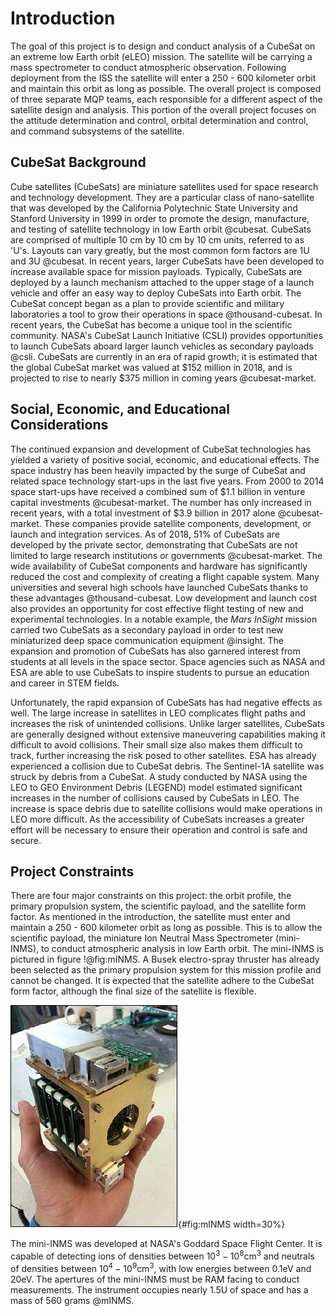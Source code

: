 <!-- # Introduction
## Purpose
The goal of this project is to design and conduct analysis of a CubeSat on an extreme low Earth orbit (eLEO) mission. The satellite will be carrying a mass spectrometer to conduct atmospheric observation. Following deployment from the ISS the satellite will enter a 250 - 600 kilometer orbit and maintain this orbit as long as possible. The overall project is composed of three separate MQP teams, each responsible for a different aspect of the satellite design and analysis. This portion of the overall project focuses on the attitude determination and control, orbital determination and control, and command subsystems of the satellite.

## Project Constraints
There are four major constraints on this project: the orbit profile, the primary propulsion system, the scientific payload, and the satellite form factor. As mentioned in the introduction, the satellite must enter and maintain a 250 - 600 kilometer orbit as long as possible. This is to allow the scientific payload, the miniature Ion Neutral Mass Spectrometer (mini-INMS), to conduct atmospheric analysis in low Earth orbit. A Busek electro-spray thruster has already been selected as the primary propulsion system for this mission profile and cannot be changed. It is expected that the satellite adhere to the CubeSat form factor, although the final size of the satellite is flexible.

## CubeSat Background
Cube satellites (CubeSats) are miniature satellites used for space research and technology development. There are a particular class of nano-satellite that was developed by the California Polytechnic State University and Stanford University in 1999 in order to promote the design, manufacture, and testing of satellite technology in low Earth orbit @cubesat. CubeSats are comprised of multiple 10 cm by 10 cm by 10 cm units, referred to as 'U's. Layouts can vary greatly, but the most common form factors are 1U and 3U @cubesat. In recent years, larger CubeSats have been developed to increase available space for mission payloads. Typically, CubeSats are deployed by a launch mechanism attached to the upper stage of a launch vehicle and offer an easy way to deploy CubeSats into Earth orbit.

## Educational and Social Impacts of CubeSats
The continued expansion and development of CubeSat technologies has yielded a variety of positive social, economic, and educational effects. The space industry has been heavily impacted by the surge of CubeSat and related space technology start-ups in the last five years. From 2000 to 2014 space start-ups have received a combined sum of $1.1 billion in venture capital investments @cite. The number has only increased in recent years, with a total investment of $3.9 billion in 2017 alone @cite. These companies provide satellite components, development, or launch and integration services. 

The wide availability of CubeSat components and hardware has significantly reduced the cost and complexity of creating a flight capable system. Many universities and several high schools have launched CubeSats thanks to these advantages @cite. Low development and launch cost also provides an opportunity for cost effective flight testing of new and experimental technologies. In a notable example, the *Mars InSight* mission carried two CubeSats as a secondary payload in order to test new miniaturized deep space communication equipment @insight. 

The expansion and promotion of CubeSats has also garnered interest from students at all levels in the space sector. Space agencies such as NASA and ESA are able to use CubeSats to inspire students to pursue an education and career in STEM fields.  -->

# Introduction
The goal of this project is to design and conduct analysis of a CubeSat on an extreme low Earth orbit (eLEO) mission. The satellite will be carrying a mass spectrometer to conduct atmospheric observation. Following deployment from the ISS the satellite will enter a 250 - 600 kilometer orbit and maintain this orbit as long as possible. The overall project is composed of three separate MQP teams, each responsible for a different aspect of the satellite design and analysis. This portion of the overall project focuses on the attitude determination and control, orbital determination and control, and command subsystems of the satellite.

<!-- The MQP-2001 CubeSat Project is composed of three MQP sub-teams, each with a different focus. Team Two, led by Professor Demetriou with team members Robaire Galliath, Oliver Hasson, Andrew Montero, Chris Renfro and David Resmini, focuses on CubeSat attitude determination and control, orbital control, and command and data handling subsystems. Team 2 is also taking lead on the design and development of a test bed. Team One is led by Professor’s Taillefer and Gatsonis, with team members Tristan Andreani, Edward Beerbower, Roberto Clavijo, Samuel Joy, Benjamin Synder and Jeremiah Valero. These members are responsible for the orbital analysis and environmental effects analysis along with the power, propulsion and telecommunications subsystems. Lastly,  team three is led by Professor Karanjgoakar with team members Christian Anderson, Rory Cuerdon, Brian Kelsey and Nicole Petilli, with a focus on the mechanical design and the structural and thermal analysis. -->

<!-- While the overall goal of the project is to collect data from the ionosphere with a 250km perigee, there are several subsystems with their own main objectives that work towards the success of the mission. The objectives of this MQP are to perform mechanical design, structural analysis, and orbital analysis for the 6U CubeSat in compliance with NanoRacks deployer requirements. Additionally, thermal cycling effects will be considered for a given loading scenario on the frame of the 6U. -->

## CubeSat Background
Cube satellites (CubeSats) are miniature satellites used for space research and technology development. They are a particular class of nano-satellite that was developed by the California Polytechnic State University and Stanford University in 1999 in order to promote the design, manufacture, and testing of satellite technology in low Earth orbit @cubesat. CubeSats are comprised of multiple 10 cm by 10 cm by 10 cm units, referred to as 'U's. Layouts can vary greatly, but the most common form factors are 1U and 3U @cubesat. In recent years, larger CubeSats have been developed to increase available space for mission payloads. Typically, CubeSats are deployed by a launch mechanism attached to the upper stage of a launch vehicle and offer an easy way to deploy CubeSats into Earth orbit. The CubeSat concept began as a plan to provide scientific and military laboratories a tool to grow their operations in space @thousand-cubesat. In recent years, the CubeSat has become a unique tool in the scientific community. NASA's CubeSat Launch Initiative (CSLI) provides opportunities to launch CubeSats aboard larger launch vehicles as secondary payloads @csli. CubeSats are currently in an era of rapid growth; it is estimated that the global CubeSat market was valued at \$152 million in 2018, and is projected to rise to nearly \$375 million in coming years @cubesat-market. 

<!-- CubeSats are small, cost effective satellites that expand commercial access to space. Defined by the standardized scale,'U' (a cube with dimensions of 10cm x 10cm x 10cm, ~1.3kg), CubeSats are typically 1U, 2U, 3U, 6U, or 12U[1,11]. Each Unit is comprised of hardware components specifically selected to complete the satellite's mission. The concept began in 2000 as a plan to provide scientific and military laboratories another tool to grow their operations in space. Many colleges and high schools have programs that allow students to design and build their own CubeSats, illustrating that the concept lends itself to valuable educational experience [1 ,7].

In recent years, the CubeSat has become a unique tool in the scientific community. A cooperative culture has formed around the implementation of CubeSats into everyday space science. NASA's CubeSat Launch Initiative (CSLI) provides opportunities to launch small satellites aboard larger launch vehicles as secondary payloads[8]. The industry consists of companies (Clyde Space, ISIS, etc.) providing interested parties with components necessary to construct the satellite, who then work with integration services (NanoRacks, SpaceFlight Services, etc.) to facilitate the satellite's flight aboard a launch vehicle.

CubeSats are currently in an era of rapid growth in popularity and technological opportunity. It is estimated that the global CubeSat market was valued at \$152 million in 2018, and is projected to rise to nearly \$375 million. The coming years expect reduced mission costs, increased opportunity in government, military, and commercial applications, and a greater demand for data from earth observation in LEO. One promising project is SpaceX's Starlink, which aims to provide reliable and affordable broadband internet services around the globe. There are currently about 400 Starlink satellites in orbit, with plans to build the constellation to 12,000 by the completion of the project. At the minimum number of Starlinks necessary for operation, the program could bring its services to all U.S territories in time for 2021 hurricane season. -->

## Social, Economic, and Educational Considerations
The continued expansion and development of CubeSat technologies has yielded a variety of positive social, economic, and educational effects. The space industry has been heavily impacted by the surge of CubeSat and related space technology start-ups in the last five years. From 2000 to 2014 space start-ups have received a combined sum of $1.1 billion in venture capital investments @cubesat-market. The number has only increased in recent years, with a total investment of $3.9 billion in 2017 alone @cubesat-market. These companies provide satellite components, development, or launch and integration services. As of 2018, 51% of CubeSats are developed by the private sector, demonstrating that CubeSats are not limited to large research institutions or governments @cubesat-market. The wide availability of CubeSat components and hardware has significantly reduced the cost and complexity of creating a flight capable system. Many universities and several high schools have launched CubeSats thanks to these advantages @thousand-cubesat. Low development and launch cost also provides an opportunity for cost effective flight testing of new and experimental technologies. In a notable example, the *Mars InSight* mission carried two CubeSats as a secondary payload in order to test new miniaturized deep space communication equipment @insight. The expansion and promotion of CubeSats has also garnered interest from students at all levels in the space sector. Space agencies such as NASA and ESA are able to use CubeSats to inspire students to pursue an education and career in STEM fields.

<!-- The continual expansion and development of CubeSat opportunities has yielded a variety of positive social, economic and educational effects. Since CubeSats were first theorized and developed by Cal Polytech, many universities and even high schools have started similar micro satellite programs as a result of their affordable cost, in addition to a flux of new commercial companies [1].
The CubeSat industry has already had a large impact on the space industry, which has seen a surge of space start-ups in the last five years. From 2000 to 2014, space startups received a sum total of \$1.1 Billion in venture capital Investments. That number increased exponentially in the following 3 years, with more than 120 investors contributing \$3.9 billion to space start-ups in 2017 ALONE! A majority of these start-ups reflect new technologies and abilities related to CubeSat Components, Development, or Launch and Integration. CubeSats have also created a shift from cost plus to fixed cost payments, which are less risky for the government or investors and maintains performance control of contractors[4, 7]. -->
<!-- 
One of the major benefits of CubeSats is their versatility. CubeSats themselves are a significantly cheaper method to test new technologies so that they can be developed further and flight tested before integration on larger missions. This is because of their low mass and thus low launch cost. Their smaller, modular size also simplifies development and testing, as many subsystem components are available off-the-shelf from different suppliers. Often CubeSat projects can be flight ready within one or two years. Many Universities and Institutions develop CubeSats with a specific payload in mind, including but not limited to remote sensors to communications modules [7, 9].
 -->
<!-- In recent years, CubeSats have seen expanded use with the ISS as a result of the Japanese Experiment Module Small Satellite Orbital Deployer, and have even flown with missions to the moon and to Mars. The first commercial entity to utilize the ISS as a deployment option was NanoRacks LLC in 2013. With NASA and JAXA, NanoRacks developed and launched a deployer directly tied to the Japanese Experiment Module, allowing CubeSats to be checked by astronauts before deployment. This is a quick and efficient method of launching CubeSats into LEO. Between 2014 and 2017, NanoRacks deployed a total of 176 CubeSats from their deployer on the ISS, and plans to ramp up these numbers in the next few years. -->
<!-- The many advantages and developments of CubeSats has attracted more start up companies in recent years. As of 2018, 51\% of CubeSats are developed by the private sector, showing CubeSats are no longer just for research by institutes and universities. The larger commercial flux has led to many impressive satellite technologies, including the first commercial optical communication downlink system (Analytical Space, Inc.) and the first CubeSat to employ a new hybrid (dual-purpose) antenna and solar power system [6,11].

Technological developments can be found in a variety of topics, including solar and space physics, Earth Science and applications from space, planetary science, astronomy and astrophysics, and biological and physical sciences in space. From 2000 to 2015, the number of publications on CubeSats has risen to 536 publications total outlining the many advances made [6]. -->

<!-- Expansion and promotion of CubeSat use has also helped NASA and the ESA collaborate with interested schools and students to further promote the benefits of the space industry. CubeSats inspire students from many levels of education to pursue STEM fields and take part in an innovative and exciting new part of the space sector. These programs teach students about the many components in a CubeSat as well as the many fields of knowledge needed, organizational skills and communication necessary to efficiently design and build a CubeSat [9]. -->


Unfortunately, the rapid expansion of CubeSats has had negative effects as well. The large increase in satellites in LEO complicates flight paths and increases the risk of unintended collisions. Unlike larger satellites, CubeSats are generally designed without extensive maneuvering capabilities making it difficult to avoid collisions. Their small size also makes them difficult to track, further increasing the risk posed to other satellites. ESA has already experienced a collision due to CubeSat debris. The Sentinel-1A satellite was struck by debris from a CubeSat. A study conducted by NASA using the LEO to GEO Environment Debris (LEGEND) model estimated significant increases in the number of collisions caused by CubeSats in LEO. The increase is space debris due to satellite collisions would make operations in LEO more difficult. As the accessibility of CubeSats increases a greater effort will be necessary to ensure their operation and control is safe and secure.

<!-- 
Unfortunately not all CubeSat effects are positive. More traffic complicates flight paths and adds an element of danger to many missions as the risk of collisions increase. Unlike larger satellites, CubeSats are generally designed without collision avoidance capabilities and without a specified deorbiting plan. Being so small makes them difficult to track, adding to the uncertainty of any area containing CubeSats being safe for other spacecraft. Additionally, having such a large number of satellites also increases the risk of collisions and increased debris resulting from those collisions. 

The European Space Agency has already experienced a collision due to CubeSat debris. Their Sentinel-1A was struck and had its solar panel destroyed by CubeSat related debris and the debris from that collision put their Sentinel-1B spacecraft at risk. A study using NASA’s LEGEND (LEO to-GEO Environment Debris) model, assuming a post mission disposal compliance rate of 90\%, shows that continuing the current increase of CubeSats could result in a 75.3\% increase of collisions in J1, a 342.2\% increase in J2, and an 89.8\% increase in J3. This increase of collisions and debris could make operations in LEO difficult and interrupt human spaceflight, or cause damage to the International Space Station. NASA estimates that of all launches into space, 94\% are now space debris, where 64\% of that are fragments (volume ~100cm2)[5].

There is also a risk of NanoSats being used to gather intelligence from other satellites, disrupting the operations of larger satellites or by spying directly. Their size makes them difficult to detect and prevent these activities. Additionally CubeSats being used for communications could become targets for hackers to cause disruptions. As CubeSats increase in accessibility, more effort and technology will be necessary to keep other satellites and communications secure[5, 10].

Sources:
1: https://www.hindawi.com/journals/ijae/2019/5063145/
2: https://www.nanosats.eu/
3: https://sst-soa.arc.nasa.gov/12-passive-deorbit-systems
4: https://www.marketsandmarkets.com/Market-Reports/cubesat-market-58068326.html
5: https://www.space.com/36506-cubesats-space-junk-apocalypse.html
$6: https://www.nasa.gov/mission_pages/cubesats/overview$
7: Commercial Marketplace
8: ESA2
9: ESA1
10: https://www.cbinsights.com/research/industries-disrupted-satellites/
11: ResearchPaper1 -->

## Project Constraints
There are four major constraints on this project: the orbit profile, the primary propulsion system, the scientific payload, and the satellite form factor. As mentioned in the introduction, the satellite must enter and maintain a 250 - 600 kilometer orbit as long as possible. This is to allow the scientific payload, the miniature Ion Neutral Mass Spectrometer (mini-INMS), to conduct atmospheric analysis in low Earth orbit. The mini-INMS is pictured in figure !@fig:mINMS. A Busek electro-spray thruster has already been selected as the primary propulsion system for this mission profile and cannot be changed. It is expected that the satellite adhere to the CubeSat form factor, although the final size of the satellite is flexible.

![Miniature Ion Neutral Mass Spectrometer](./images/mINMS.png){#fig:mINMS width=30%}

The mini-INMS was developed at NASA's Goddard Space Flight Center. It is capable of detecting ions of densities between $10^3-10^8 \text{cm}^3$ and neutrals of densities between $10^4-10^9 \text{cm}^3$, with low energies between 0.1eV and 20eV. The apertures of the mini-INMS must be RAM facing to conduct measurements. The instrument occupies nearly 1.5U of space and has a mass of 560 grams @mINMS.

<!-- ## Payload: mINMS
The payload of this mission is the mini Ion Neutral Mass Spectrometer or mINMS for short. It was developed at NASA’s Goddard Space Flight Center, with two apertures for detecting ions of densities between $10^3-10^8 /cm^3$ and Neutrals of densities between $10^4-10^9/cm^3$,  with very low energies between 0.1eV and 20eV. These apertures must be oriented in the RAM facing direction (the direction of movement), and are capable of making high resolution, in-situ measurements of [H], [He], [O], [N2], [O2] & [H+], [He+], [O+], [N2+], and [O2+]. The instrument occupies nearly 1.5U of volume and has a mass of 560 grams[12]. A picture of the mINMS is shown below (human hand for size comparison):

IMAGE ONE YUH

Since its creation, the mINMS has been used on a few missions, with more planned in the next few years. This includes the ExoCube 3U CubeSat launched in January 2015 on a rideshare mission and the Dellingr 6U launched in August 2017 from the ISS. The petitSat planned to be launched in August 2021 also from the ISS. The ExoCube was designed by Cal Polytech in collaboration with NASA Goddard Institute with the mINMS as its primary payload. It was a 3U CubeSat with mass of 4kg deployed in Low Earth Oribt (LEO). The mission had issues with transmitting power, however it was able to validate that the mINMS was operating. ExoCube, shown below, was in operation for 7 months[13].

IMAGE 2 YUH

Following the ExoCube mission was the Dellingr 6U mission, launched from the ISS NanoRacks Deployer. Despite many issues that arose, the team successfully achieved a resilient mission and provided many lessons and areas of growth for CubeSat missions, eventually inspiring the petitSAT, GTOSat and BurstCube missions. Dellinger was also able to provide clear detection of ionized hydrogen (H+), helium (He+) and oxygen (O+) in the atmosphere in May of 2018, proving Ion detection capabilities. As of October 2018, the team turned on the neutral mode, which is still the primary focus. These measurements are necessary for studies of the dynamic ionosphere-thermosphere-mesosphere system, or simply put to define the steady state background atmospheric conditions[14].

IMAGE 3 YUH

The final mission with the mINMS payload, the Plasma Enhancements in The Ionosphere-Thermosphere Satellite, or petitSat, is planned to be launched in 2021 with a very similar design to that of Dellingr. It is the first to utilize a Dellingr-X frame, designed based on lessons learned from the Dellingr mission, which is more reliable, cheaper, and protects electronics. Additionally, deployable solar arrays and a more advanced star tracker were included to avoid previous issues. The goal of the petitSat mission, run by NASA scientists at the Goddard Space Flight Center, is to determine how perturbations in the density of plasma within the ionosphere, also called “blobs,” distort the transmission of radio raves. These blobs commonly interfere with GPS and radar signals from Earth (get reflected back), and it is theorized that fast-traveling waves coming from the thermosphere may have an effect, as they lead to a phenomenon called Medium Scale Travelling Ionospheric Disturbances. Scientists are trying to determine the relationship between these two phenomena (see how closely related), therefore the INMS will continue to observe density changes in response to daily and seasonal cycles, while a  second instrument measures distribution, motion and velocity of ions[15].
 -->
<!-- Sources:
12: Mass Spectrometers for CubeSats (provided by Gatsonis as well)
13: Exocube
14: Dellingr and Dellinger 2: Specifics
15: Intro to PetitSat
 -->
<!-- ## Project Goals
The cubesat analysis MQP team, comprised of three separate groups, was tasked with creating a 6U cubesat to gather atmospheric information in an extreme low Earth orbit (eLEO). Not many cube satellite missions orbit this low to the earth, so being able to take atmospheric readings from eLEO utilizing the NASA Goddard mINMS payload will provide researchers with valuable information from a scientifically rich area not frequently explored.

The principal goal of the subsystem design project team, Team 1 (GT), is to maximize the lifespan of the cubesat in LEO. By modifying orbital parameters and maximizing the efficiency of burns, the mission and lifespan of the satellite will be optimized, providing an increased duration of data collection, adding to the value of the mission.

The primary goal of the CubeSat analysis MAD team, Team 2, is to first successfully detumble the 6U CubeSat once it is seperated from its launch vehicle. After detumbling, Team 2 then handles the attitude determination and orbital control of the 6U. Team 2 is also in charge of handling the command and data handling that deals with storing and downloading payload data, along with creating a functioning testbed.

The first goal of the NAD project team, Team 3, is to perform mechanical design of the 6U eLEO cubesat, in accordance with components chosen by the previous SEG Teams, to meet NanoRacks deployer design requirements. The second goal of team 3 is to conduct thermal and structural analysis on the 6U eLEO cubesat to meet respective NanoRacks requirements and ensure all chosen components are suitable for the eLEO mission. -->

<!-- ## Project Requirements and Constraints

### Deployer and Launch Options
With the exponential growth of CubeSat missions, one can find multiple deployer options for CubeSats based on size and target orbit. The first deployer ever designed was the P-POD(Poly-Picosatellite Orbital Deployer) by Stanford and CalPoly Tech SLO in the early 2000’s. The P-POD is a standard deployment system developed around the 10 cm x 10 cm x 10 cm initial CubeSat design, with a length of 34 cm to hold up to three 1U CubeSats. The design minimizes interaction with primary payload by enclosing cubesats in a dormant state, and uses a spring and pusher plate to guide CubeSats along interior rails and out the deployer door, as seen below. P-POD’s have a good flight heritage and have been used extensively for over a decade. An updated design can hold a 6U CubeSat in a 2x3U orientation. P-POD’s allow up to 1 kg per Unit, and can eject multiple Cubesats at once per deployer[16].

Illustration of P-POD Double Deployer (2x3U). Credit: CalPoly

ENTER IMAGE 1 YUHH

Since the invention of the P-POD, multiple similar designs have been used to decrease weight or increase the size or mass of payload. This includes Tyvak Launch Systems deployer, which promotes custom manufactured deployment mechanisms with flight tested COTS 3U, 6U, and 12U deployment mechanisms used on rideshare missions, as well as the ISIPOD or ISIS Payload Orbital Dispenser, later upgraded and renamed as Quadpacks. The Quadpacks deployer, developed by Planetary Sciences Corp, provides a variety of opportunities for various CubeSat sizes, ranging from 1U to 16U. The mechanism is very closely related to that used in a P-POD, however the main designs include a 12U dispenser broken into 4 sections of 3U areas (4x3U), or a 16U (4x6U). It offers a very flexible configuration or deployment sequence, with the ability to release many satellites at a time, for example four 3U’s, a combination of 3U’s, 2U’s and 1U’s, or 12 to 16 1U’s in total. Each section of the QuadPack can its door independently of the other 3 doors.

ENTER IMAGE 2 YUH
Quadpacks 12U dispenser for dnepr launch june 2014; Credit: ISIS  [1]

Quad Packs are also extensively used on SHERPA Kick Stage Vehicles (also known as the “space tug”) to move payloads into desired orbits. SHERPA’s can be carried on any EEVL (Evolved Expendable Launch Vehicle) including the Atlas V, Delta IV, and Falcon 9 (all certified), and can hold up to 1500 kg of payload, with 40+ QuadPacks[17].

The final and most recommended deployment mechanism is the NRCSD, or the NanoRacks CubeSat Deployer, located on the Japanses Experiment Module on the ISS. When CubeSat deployment operations begin, the NRCSDs are unpacked, mounted on the JAXA MPEP (Multi-Purpose Experiment Platform) and placed on the JEM airlock slide table for transfer outside the ISS. A crew member operates the JRMS (JEM-Remote Manipulating System) – to grapple and position for deployment. The CubeSats/nanosatellites are deployed when the JAXA ground controllers command a specific NRCSD. The NRCSD Configuration can be seen below:

ENTER IMAGE 3 YUHUHHHER
NRCSD Configuration; Credit: NanoRacks

ENTER IMAGE 4 YER IFRIT FRUIT

Since its first use in July 2014, 200+ payloads have been sent to the ISS and deployed from the NRCSD. The NRCSD is a self-contained system that is still electrically isolated from the ISS to protect the crew. Onboard the ISS, NanoRacks Platforms are installed in EXPRESS Rack inserts to supply power and USB data transfer capability for NanoRacks Modules, allowing CubeSats to conduct experiments on the ISS and be checked by astronauts. The NRCSD is able to launch CubeSats with a maximum length of 50 cm[18].

As noted above, a 6U CubeSat is a major limiting factor, such that only a few of deployers are designed for such a mission, including the NanoRacks and Quadpacks deployers. Based on these two options, there are certain launch opportunities able to carry a 6U cubesat.

To be deployed by NanoRacks, CubeSats must first reach the ISS by a Cygnus or Dragon Spacecraft. This of course limits CubeSats to a 51.64 degrees inclination and requires additional compliance with ISS safety regulations. Additionally, using any of the EELV’s, a SHERPA Spacecraft carrying our 6U CubeSat in a 16U Quadpack could deploy the satellite at a variety of orbits. The major disadvantage is waiting for the next SHERPA launch opportunity however.

Lastly, in certain cases, Antares and Falcon 9 rockets (not going to the ISS) will have additional space and can carry pico or micro satellites. This is known as a rideshare opportunity. Antares launches are currently limited to P-POD configurations, while the SpaceX rideshare website provides little information on the deployment options or capabilities, which is why the teams recommends to launch with a Falcon 9 carrying CubeSats in a Dragon Module to the ISS, and deploy from a NanoRacks deployer on the Japanese Experiment Module (JEM). There are many more opportunities as Dragon Spacecraft frequently visit the ISS[19].

16:https://directory.eoportal.org/web/eoportal/satellite-missions/c-missions/cubesat-concept
17: https://ieeexplore.ieee.org/document/7118918
18: https://ieeexplore.ieee.org/document/7118918
19:https://www.spacex.com/smallsat

### Launch Vehicle
The SEG team decided that the best deployer option would the NanoRacks deployer, requiring a Falcon 9 to carry the cubesat to the ISS in a Dragon Module. This was the best option as NanoRacks is one of the most flight tested deployers compatible with a 6U CubeSat, has a strong mission success flight record, and allows multiple launch options for our CubeSat to ride share to the ISS[20].

The NanoRacks requirements are broken up into various sections, some requiring further collaboration with the other two SEG teams. The topics are listed and further explained below:
- 10 Rail or 10 Tab Requirements
    -The first ten requirements all relate to the dimensions, placement, and material properties of the rails or tabs along which the CubeSat will be deployed from the NRCSD. It is the full SEG’s choice to decide between the rail or tab configuration. Both have similar requirements that are the responsibility of the design team, who create a final CAD model of the whole structure including the rails or tabs.
- 2 Major Design Requirements (Mass and COM)
    -Two major design requirements that are affected by all teams decisions are the total mass and center of geometry distance from center of mass along each axis. It is the design teams responsibility to ensure these requirements are met by adding components carefully, considering specifications provided by the other teams.
-12 Deployment Requirements (Switches, locations, deployables)
    -The deployment requirements denote the locations and directions for a variety of possible deployment switches, in accordance with the minimum of 3 deployment switches corresponding to independent electrical inhibits on the main power system. The 6U system must also consider deployment velocity and tip off rate.
-3 RBF/ABF and Electrical Switch Requirements
    -Remove Before Flight and Apply Before Flight features are necessary design considerations when utilizing NanoRacks Deployer to ensure the safety of the ISS and its habitants. The design team in collaboration with the command team must ensure that these features are included and that an access panel is placed on the +Y face for physical accessibility.
-10 Structural and Environment Requirements (7 Considered)
    -The structural analysis team must ensure the CubeSat is capable of withstanding the random vibration environment during launch though a vibration test report, as well as integrated loads of 1200N across all load points in the Z-direction and depressurization/ vacuum conditions. This will require a Safety Data Template.
    -Should the CubeSat contain any detachable parts, additional coordination with NanoRacks is required.
-14  Electronics Requirements (battery, capacitors and wiring)
    -An electric schematic and battery test report ensures that the battery and its charging methods are safe and that all wiring and circuitry is protected. This will require coordination between the design and power team.
-3 Material Based Requirements (outgassing, hazardous materials)
    -In addition to a materials list for the rails, the design team must provide a bill of materials for the entire CubeSat to ensure all materials are resistant to stress corrosion, comply with NASA guidelines from hazardous materials as well as outgassing regulations. Total Mass Loss (TML) must be less than 1%, and Collected Volatile Condensable Material (CVCM) less than 0.1%.
-3 Orbital Requirements (debris, re-entry)
    -Lastly, the thermal and orbital analysis teams are responsible for creating an Orbital Debris Assessment Requirements (ODAR) report should the CubeSat exceed 5 kg, or if it is determined that the cubesat will survive re-entry.

As can be seen above, meeting all chosen NanoRacks requirements will require the coordination of members from each team, in addition to continual updates to our important documents ensuring all notable components are safe and the best pick for this mission.

20: Nano-Racks Double Deployer

### Power Subsystem Requirements
The selected solar panels are the Photon 3U body mounted panels, manufactured by Clyde Space. These panels utilize Spectrolab XTJ Prime solar cells with a BOL efficiency of 30.7\% and EOL efficiency of 26.7\%. The Photon 3U panels have a standard operating temperature range of -40C to 80C, though they are advertised to have available testing for different ranges. Our 6U CubeSat will require 4 of these body mounted panels, one on each long side.

The chosen battery is the Optimus-40, manufactured by Clyde Space. The Optimus-40 has dimensions of 95.89 mm by 90.17 mm by 27.35 mm and a full discharge voltage of 6.2  V. The battery’s operating temperature is -10 C to 50 C. Our 6U CubeSat will require a single battery placed within the CubeSat.

The selected EPS is the Starbuck Nano-Plus, manufactured by Clyde Space. The EPS has dimensions of 95.89 mm by 90.17 mm by 20.82 mm and has PDMs with 10 latching current limiters. The Starbuck Nano-Plus has an operating temperature is -40 C to 85 C. The EPS can be placed anywhere inside the CubeSat.

### ADC Subsystem Requirements
The selected magnetorquer is the NCTR-M002, manufactured by New Space. The NCTR-M002 requires less than 200 mW of power, each, to operate and its dimensions are 70 mm by a diameter of 10 mm. The NCTR-M002 can operate within a range of -20 C to 60 C. Our 6U CubeSat will require three of the NCTR-M002 magnetorquers, one for each axis. There is no specific location the magnetorquers must be located in.

The selected reaction wheel is the RWP050, manufactured by Blue Canyon Technologies. The RWP050 requires less than 1 Watt of power, each, to operate and its dimensions are 58 mm by 58 mm by 25mm. The RWP050’s operating temperature was not specified within Blue Canyon’s provided spec sheets. Like the magnetorquers, our 6U CubeSat will require three reaction wheels, one for each axis, and can be placed wherever they fit within the CubeSat.

The selected GPS is the NGPS-01-422, manufactured by New Space. The NGPS-01-422 can operate within a range or -10 $^{\circ}$ C to  50 $^{\circ}$ C while consuming less than 1.0 W of power. The GPS can be placed anywhere on the CubeSat and has the dimensions of 155 mm by 76 mm by 34 mm with an antenna that has the dimensions of 54 mm x 54 mm x 14.1 mm.

The ADC decided on a component that combines the accelerometer and magnetometer into one piece of hardware. The combined accelerometer and magnetometer is the LSM303AGR that has the dimensions of 2 mm by 2 mm by 1 mm and consumes 1130 $\mu$A while operating and 2 $\mu$A while idle. The LSM303AGR can operate within a temperature range of -40 $^{\circ}$ C to 85 $^{\circ}$ C. This component must be located on the center of mass of the 6U CubeSat to function effectively.

The selected gyroscope is the EVAL-ADXRS453, manufactured by Analog Devices. The single gyroscope will be aligned in the center of all three primary axes. The EVAL-ADXRS453 consumes 0.0189 W, can operate at a temperature between -40 $^{\circ}$ C and 105 $^{\circ}$ C and its dimensions are 33 mm by 33mm by 3 mm.

The final component of the ADC subsystem are the fine sun sensors. The sun sensor chosen is the Nano-SSOC-A60, manufactured by New Space. Our 6U CubeSat will incorporate five fine sun sensors, located in all four corners with one attached to the front of the payload. To work effectively, the fine sun sensors should be located 90 degrees apart for best coverage. The sun sensors require $< 2$ mA of power to operate and its dimensions are 27.4 mm by 14 mm by 5.9 mm. The Nano-SSOC-A60 can operate within a temperature range of -30 $^{\circ}$ C to 85 $^{\circ}$ C.

### Structural Design Requirements
The following section outlines the various requirements and constraints relevant to each subsystem. Often these parameters require the teams to coordinate with one another to ensure all components and aspects of the mission will operate as planned. The requirements and constraints of the design team’s subsystems will be discussed first.

The design of the 6U itself has specific Center of Mass and rail requirements according to NanoRacks Double Deployer specifications, which can be found in Appendix. All components provided by the other teams (excluding solar panels) must fit within the walls of the 6U sized structure, which is in a 30 cm x 20 cm x 10 cm configuration (height, length, width).  On top of that, the components must be situated in such a way that the center of mass is as close as possible to the center of geometry to minimize the necessary attitude control computation time/ complexity. Additional Center of Mass requirements are provided by NanoRacks, as seen in the table below:

| Axis | Distance to Geometric Center |
|:----:|:----------------------------:|
| X-Axis | 5 cm |
| Y-Axis | 3 cm |
| Z-Axis | 8 cm |

Table: Center of Gravity Requirements {#tbl:cg-requirements}

Location requirements are provided by the other teams; examples include the accelerometer, which must be at the Center of Mass, the reaction wheels along each axis intersecting with the COM, and the payload which has its aperture in the RAM facing direction (opposite side of the engines). The design team must also create rails or tabs for proper ejection from the deployer. A visual of the rail design and load regions can be found below:

IMAGE OF RAILS BUT IT ISN'T INCLUDED BECAUSE ITS A SCREENSHOT OF GOOGLE DRIVE INSTEAD

Design of the 6U CubeSat must additionally comply with the following constraints.  The most important constraint provided is limiting the mass of the total 6U cubesat to a maximum of 12 kg. The design team must ensure that no hazardous materials are used according to section BLANK of the Deployer requirements, and must ensure Total Mass Loss (TML) is less than 1%, and Collected Volatile Condensable Material (CVCM) less than 0.1% due to outgassing.

The structural analysis team must ensure that the final design of the CubeSat is strong enough to withstand all conditions of the mission.  NASA requires that all vehicles entering space pass the ground structural tests outlined in the general environmental verification standard (GEVS).  For our project we followed the requirements for structural tests from nanoracks (sec. 1.3.2) because they are more relevant to CubeSats specifically and still comply with the GEVS requirements.  Nanoracks requires the vehicle to survive a random vibration test, a structural load test for 1200N in the z-axis direction, an airlock depressurization test, and must ensure no detachable parts come loose.

The thermal analysis team is responsible for ensuring that all selected components discussed above will operate within their allowable temperature ranges throughout the duration of the mission. It must also be ensured that any heat that these components produce within the internal CubeSat structure is negligible in order to maintain allowable internal temperature profiles. -->

<!-- ## Overall Project Management
As previously mentioned, the Systems Engineering Team (SEG) is divided up into three teams by closely related subsystems and the relevant analysis required for each. Students and Professors are split among these teams based on the amount of responsibility given to each team. The figure below simplifies how the teams are divided and the major roles of each team:

ENTER IMAGE OF CRAPPY SEG GROUP BREAKDOWN YUR BUT YUH
FIGURE N: SEG GROUP STRUCTURE

Sub-Groups communicate via Slack and have a shared google drive for component lists and other necessary information that needs to be shared with the whole team. Proprietary documents, and CAD drawings were not share on the google drive. Sensitive documents deemed able to share with the whole group were stored on a secure OneDrive folder, while those deemed only sharable with a specific sub-group, were stored on one individual flash drive, to ensure that no confidential knowledge got leaked.

In addition to the above sub-team designated responsibilities, team members presented twice a week, first all together to their advisors on technical advances and weekly progress, then on a rotating schedule for the full SEG meetings. As team lead, Brian focused on managing team tasks and coordinating with the other teams more often then designing CAD models and assemblies. This included taking notes during meetings, tracked tasks based on a year long timeline for the three subsections, and coordinated with the other SEG teams to complete the Component List. During this coordination he contributed to research and writing on launch options, deployment options and requirements, and payload specifications. As the Design lead, Nicole was responsible for the flash drive with all sensitive documents, and ensuring these documents were safely shared when needed by other members for simulations or the final design assembly. -->
<!-- 
## MQP Objectives, Methos, and Standards

## Team 1
Power Objectives:
The power subsystem for this project is responsible for supplying the power that is generated, stored, and distributed throughout the CubeSat. Many of the CubeSat’s components will require continuous power draw in order for the CubeSat to remain functional during its lifespan. To account for this, a power budget was created considering all of the power consuming hardware that will be implemented into the design. To ensure proper power delivery, hardware power requirements and their operational priority and duration were taken into consideration. A power budget timeline of hardware was created to help illustrate and analyze the overall power consumption of the CubeSat. The timeline showed what hardware should be turned on and off throughout the mission for each orbit.

Propulsion Objectives:
The propulsion subsystem has two objectives in order to complete the goal of our CubeSat. The first objective is to determine the number of thrusters required to keep the CubeSat in orbit. It has been decided that the Busek electrospray thruster BET-300P will be the thruster used in the CubeSat. The second objective of the propulsion subsystem is to determine the burn time to optimize the lifespan of the CubeSat in orbit.

TeleCommunications Objectives:
The Telecommunications sub-system has three primary objectives. The first is to select  hardware that meets requirements posed by other subsystems, such as power usage and structural placement. The second is to identify a viable Ground Station Network (GSN) that will allow the CubeSat to transmit data at an acceptable daily rate. The ground station sites should be inside the satellite's coverage, given the orbital inclination, and also able to transmit and receive in X-band frequencies. The third is to establish the uplink and downlink budgets, for use by the payload and data handling instruments.

Environmental Effects Objectives
Understanding how the CubeSat will behave in the space environment is key to the success of the mission. In our team’s desired orbit there is atmospheric drag, solar radiation pressure and free electrons. This makes up the thermosphere and ionosphere. The environment will affect the structure of the CubeSat, along with the telecommunications, propulsion, and detumbling and control systems. In order to accurately predict the functional lifetime and success of the CubeSat, it must be designed with consideration to every environmental hazard. In addition, the temperature fluctuations must be taken into consideration as the thermosphere can range from 500 °C to 2000 °C. This is due to the ionosphere harboring extremely charged electrons to make a plasma environment. However, the atmospheric density is quite low, thus the ambient temperature would feel cold to the human skin.

Payload Objectives
The payload subsystem is the driving parameter behind the entire mission. At this current time, the team does not have the exact payload specifications beyond knowing it is approximately 1U, does not require specific pointing parameters, and collects data within the ionosphere. Once the technical parameters such as power draw, mass, and data transmission speed are determined, the team will properly interface the payload with the CubeSat and determine the majority of the design parameters and constraints for the mission.

Orbital Objectives
This MQP team is responsible for determining the orbital parameters for the mission. Utilizing Systems Toolkit (STK), the team will determine the propellant needed to transfer from initial orbit to the desired elliptical orbit, then maintain that orbit for as long as possible with the provided propulsion system. Other orbital parameters to analyze include the solar flux upon the spacecraft to determine power draw, the drag profile on the spacecraft, and environmental effects of eLEO such as electron flux.

For the ADC portion of the project, the first objective is to define the control modes, such as detumbling, based on system-level requirements. The next objective is to quantify the disturbance torques based on the mission profile. Once that is completed, the objective is to select spacecraft control methods (e.g. b-dot) for each control mode (e.g. detumble) based on mission requirements and constraints. Then, the objective is to select and size sensors and actuators in order to determine attitude and control spacecraft for each control method. The next objective is to define attitude determination algorithms and control algorithms based on capabilities, requirements, and constraints.
For the ODC portion of the project, the first objective is to define control modes based on system-level and mission requirements. The next objective is to quantify drag based on the mission profile. Once that is completed, the objective is to select orbit control methods (e.g. low impulse maneuver) for each control mode (e.g. apogee raising) based on mission requirements and constraints. Then, the objective is to select and size sensors (GPS) and actuators (thrusters) in order to determine orbital parameters and to control the spacecraft for each control method. The next objective is to define orbital determination algorithms and control algorithms based on capabilities, requirements, and constraints.
For the CDH portion of the project, the first objective is to define mission phases(e.g. pre-deployment, deployment, data acquisition) based on system-level requirements and mission profile. The next objective is to quantify data requirements. Once that is completed, the objective is to select data handling and spacecraft command methods for each mission phase (e.g. apogee raising) based on mission requirements and constraints. Then, the objective is to select computer components in order to handle data and command spacecraft. The next objective is to define data handling and transmission algorithms based on capabilities, requirements, and constraints. During the entire project and for all portions, iterating steps as necessary to achieve goals and document steps are objectives as well.
For the test bed portion of the project, the objective is to construct a 3 DOF lab testbed for the test and validation of ADCS control systems. Once the physical testbed is completed the next objective is to create an electronic control system for the remote control and analysis of the system.
 -->
<!-- ## Project Timetable
 -->
